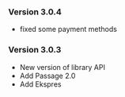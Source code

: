 ### Version 3.0.4
- fixed some payment methods

### Version 3.0.3
- New version of library API
- Add Passage 2.0
- Add Ekspres
